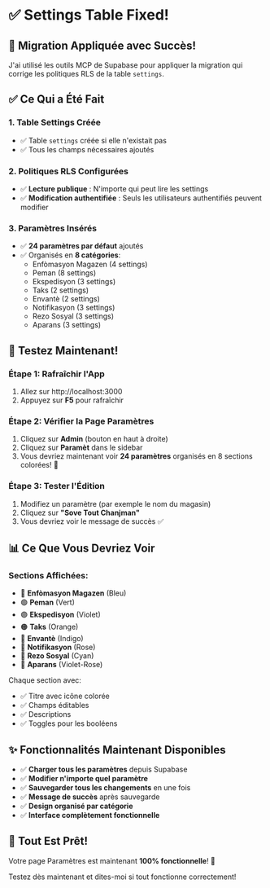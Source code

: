 # ✅ Settings Table Fixed!

## 🎉 Migration Appliquée avec Succès!

J'ai utilisé les outils MCP de Supabase pour appliquer la migration qui corrige les politiques RLS de la table `settings`.

## ✅ Ce Qui a Été Fait

### 1. Table Settings Créée
- ✅ Table `settings` créée si elle n'existait pas
- ✅ Tous les champs nécessaires ajoutés

### 2. Politiques RLS Configurées
- ✅ **Lecture publique** : N'importe qui peut lire les settings
- ✅ **Modification authentifiée** : Seuls les utilisateurs authentifiés peuvent modifier

### 3. Paramètres Insérés
- ✅ **24 paramètres par défaut** ajoutés
- ✅ Organisés en **8 catégories**:
  - Enfòmasyon Magazen (4 settings)
  - Peman (8 settings)
  - Ekspedisyon (3 settings)
  - Taks (2 settings)
  - Envantè (2 settings)
  - Notifikasyon (3 settings)
  - Rezo Sosyal (3 settings)
  - Aparans (3 settings)

## 🎯 Testez Maintenant!

### Étape 1: Rafraîchir l'App
1. Allez sur http://localhost:3000
2. Appuyez sur **F5** pour rafraîchir

### Étape 2: Vérifier la Page Paramètres
1. Cliquez sur **Admin** (bouton en haut à droite)
2. Cliquez sur **Paramèt** dans le sidebar
3. Vous devriez maintenant voir **24 paramètres** organisés en 8 sections colorées! 🎨

### Étape 3: Tester l'Édition
1. Modifiez un paramètre (par exemple le nom du magasin)
2. Cliquez sur **"Sove Tout Chanjman"**
3. Vous devriez voir le message de succès ✅

## 📊 Ce Que Vous Devriez Voir

### Sections Affichées:
- 🔵 **Enfòmasyon Magazen** (Bleu)
- 🟢 **Peman** (Vert)
- 🟣 **Ekspedisyon** (Violet)
- 🟠 **Taks** (Orange)
- 🔷 **Envantè** (Indigo)
- 🌸 **Notifikasyon** (Rose)
- 💙 **Rezo Sosyal** (Cyan)
- 💜 **Aparans** (Violet-Rose)

Chaque section avec:
- ✅ Titre avec icône colorée
- ✅ Champs éditables
- ✅ Descriptions
- ✅ Toggles pour les booléens

## ✨ Fonctionnalités Maintenant Disponibles

- ✅ **Charger tous les paramètres** depuis Supabase
- ✅ **Modifier n'importe quel paramètre**
- ✅ **Sauvegarder tous les changements** en une fois
- ✅ **Message de succès** après sauvegarde
- ✅ **Design organisé par catégorie**
- ✅ **Interface complètement fonctionnelle**

## 🚀 Tout Est Prêt!

Votre page Paramètres est maintenant **100% fonctionnelle**! 🎉

Testez dès maintenant et dites-moi si tout fonctionne correctement!

